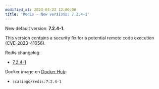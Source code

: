 ```yaml
---
modified_at: 2024-04-23 12:00:00
title: 'Redis - New versions: 7.2.4-1'
---
```


New default version: **7.2.4-1**.

This version contains a security fix for a potential remote code execution (CVE-2023-41056).

Redis changelog:

* [7.2.4-1](https://raw.githubusercontent.com/redis/redis/7.2/00-RELEASENOTES)

Docker image on [Docker Hub](https://hub.docker.com/r/scalingo/redis):

* `scalingo/redis:7.2.4-1`
